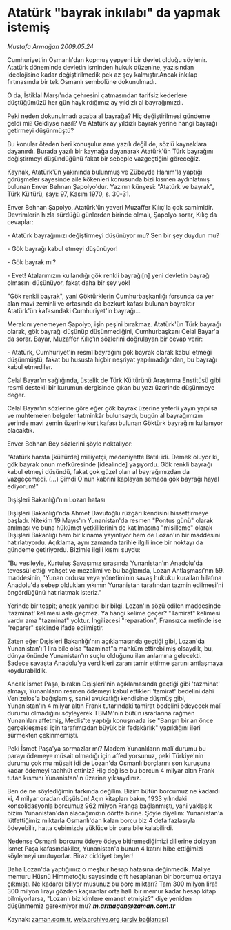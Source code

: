 # Atatürk "bayrak inkılabı" da yapmak istemiş

*Mustafa Armağan 2009.05.24*

<tr><td class="metin" colspan="2" style="padding-top: 20px; padding-left: 5px; padding-right: 10px;">Cumhuriyet'in Osmanlı'dan kopmuş yepyeni bir devlet olduğu söylenir. Atatürk döneminde devletin isminden hukuk düzenine, yazısından ideolojisine kadar değiştirilmedik pek az şey kalmıştır.Ancak inkılap fırtınasında bir tek Osmanlı sembolüne dokunulmadı.</td></tr><tr><td class="metin" colspan="2" style="padding-top: 20px; padding-left: 5px; padding-right: 10px;"><p>O da, İstiklal Marşı'nda çehresini çatmasından tarifsiz kederlere düştüğümüzü her gün haykırdığımız ay yıldızlı al bayrağımızdı.
<p>Peki neden dokunulmadı acaba al bayrağa? Hiç değiştirilmesi gündeme geldi mi? Geldiyse nasıl? Ve Atatürk ay yıldızlı bayrak yerine hangi bayrağı getirmeyi düşünmüştü?
<p>Bu konular öteden beri konuşulur ama yazılı değil de, sözlü kaynaklara dayanırdı. Burada yazılı bir kaynağa dayanarak Atatürk'ün Türk bayrağını değiştirmeyi düşündüğünü fakat bir sebeple vazgeçtiğini göreceğiz.
<p>Kaynak, Atatürk'ün yakınında bulunmuş ve Zübeyde Hanım'la yaptığı görüşmeler sayesinde aile kökenleri konusunda bizi kısmen aydınlatmış bulunan Enver Behnan Şapolyo'dur. Yazının künyesi: "Atatürk ve bayrak", Türk Kültürü, sayı: 97, Kasım 1970, s. 30-31.
<p>Enver Behnan Şapolyo, Atatürk'ün yaveri Muzaffer Kılıç'la çok samimidir. Devrimlerin hızla sürdüğü günlerden birinde olmalı, Şapolyo sorar, Kılıç da cevaplar:
<p>- Atatürk bayrağımızı değiştirmeyi düşünüyor mu? Sen bir şey duydun mu?
<p>- Gök bayrağı kabul etmeyi düşünüyor!
<p>- Gök bayrak mı?
<p>- Evet! Atalarımızın kullandığı gök renkli bayrağı[n] yeni devletin bayrağı olmasını düşünüyor, fakat daha bir şey yok!
<p>"Gök renkli bayrak", yani Göktürklerin Cumhurbaşkanlığı forsunda da yer alan mavi zeminli ve ortasında da bozkurt kafası bulunan bayraktır Atatürk'ün kafasındaki Cumhuriyet'in bayrağı...
<p>Merakını yenemeyen Şapolyo, işin peşini bırakmaz. Atatürk'ün Türk bayrağı olarak, gök bayrağı düşünüp düşünmediğini, Cumhurbaşkanı Celal Bayar'a da sorar. Bayar, Muzaffer Kılıç'ın sözlerini doğrulayan bir cevap verir:
<p>- Atatürk, Cumhuriyet'in resmî bayrağını gök bayrak olarak kabul etmeği düşünmüştü, fakat bu hususta hiçbir neşriyat yapılmadığından, bu bayrağı kabul etmediler.
<p>Celal Bayar'ın sağlığında, üstelik de Türk Kültürünü Araştırma Enstitüsü gibi resmî destekli bir kurumun dergisinde çıkan bu yazı üzerinde düşünmeye değer.
<p>Celal Bayar'ın sözlerine göre eğer gök bayrak üzerine yeterli yayın yapılsa ve muhtemelen belgeler tatminkâr bulunsaydı, bugün al bayrağımızın yerinde mavi zemin üzerine kurt kafası bulunan Göktürk bayrağını kullanıyor olacaktık. 
<p>Enver Behnan Bey sözlerini şöyle noktalıyor:
<p>"Atatürk harsta [kültürde] milliyetçi, medeniyette Batılı idi. Demek oluyor ki, gök bayrak onun mefkûresinde [idealinde] yaşıyordu. Gök renkli bayrağı kabul etmeyi düşündü, fakat çok güzel olan al bayrağımızdan da vazgeçemedi. (...) Şimdi O'nun kabrini kaplayan semada gök bayrağı hayal ediyorum!"
<p>Dışişleri Bakanlığı'nın Lozan hatası
<p>Dışişleri Bakanlığı'nda Ahmet Davutoğlu rüzgârı kendisini hissettirmeye başladı. Nitekim 19 Mayıs'ın Yunanistan'da resmen "Pontus günü" olarak anılması ve buna hükümet yetkililerinin de katılmasına "misilleme" olarak Dışişleri Bakanlığı hem bir kınama yayınlıyor hem de Lozan'ın bir maddesini hatırlatıyordu. Açıklama, aynı zamanda tarihle ilgili ince bir noktayı da gündeme getiriyordu. Bizimle ilgili kısmı şuydu:
<p>"Bu vesileyle, Kurtuluş Savaşımız sırasında Yunanistan'ın Anadolu'da tevessül ettiği vahşet ve mezalimi ve bu bağlamda, Lozan Antlaşması'nın 59. maddesinin, 'Yunan ordusu veya yönetiminin savaş hukuku kuralları hilafına Anadolu'da sebep oldukları yıkımın Yunanistan tarafından tazmin edilmesi'ni öngördüğünü hatırlatmak isteriz."
<p>Yerinde bir tespit; ancak yanıltıcı bir bilgi. Lozan'ın sözü edilen maddesinde 'tazminat' kelimesi asla geçmez. Ya hangi kelime geçer? "Tamirat" kelimesi vardır ama "tazminat" yoktur. İngilizcesi "reparation", Fransızca metinde ise "reparer" şeklinde ifade edilmiştir.
<p>Zaten eğer Dışişleri Bakanlığı'nın açıklamasında geçtiği gibi, Lozan'da Yunanistan'ı 1 lira bile olsa "tazminat"a mahkûm ettirebilmiş olsaydık, bu, dünya önünde Yunanistan'ın suçlu olduğunu ilan anlamına gelecekti. Sadece savaşta Anadolu'ya verdikleri zararı tamir ettirme şartını antlaşmaya koydurabildik.
<p>Ancak İsmet Paşa, bırakın Dışişleri'nin açıklamasında geçtiği gibi 'tazminat' almayı, Yunanlıların resmen ödemeyi kabul ettikleri 'tamirat' bedelini dahi Venizelos'a bağışlamış, sanki avukatlığı kendisine düşmüş gibi, Yunanistan'ın 4 milyar altın Frank tutarındaki tamirat bedelini ödeyecek malî durumu olmadığını söyleyerek TBMM'nin bütün ısrarlarına rağmen Yunanlıları affetmiş, Meclis'te yaptığı konuşmada ise "Barışın bir an önce gerçekleşmesi için tarafımızdan büyük bir fedakârlık" yapıldığını ileri sürmekten çekinmemişti.
<p>Peki İsmet Paşa'ya sormazlar mı? Madem Yunanlıların malî durumu bu parayı ödemeye müsait olmadığı için affediyorsunuz, peki Türkiye'nin durumu çok mu müsait idi de Lozan'da Osmanlı borçlarını son kuruşuna kadar ödemeyi taahhüt ettiniz? Hiç değilse bu borcun 4 milyar altın Frank tutan kısmını Yunanistan'ın üzerine yıksaydınız.
<p>Ben de ne söylediğimin farkında değilim. Bizim bütün borcumuz ne kadardı ki, 4 milyar oradan düşülsün! Açın kitapları bakın, 1933 yılındaki konsolidasyonla borcumuz 962 milyon Franga bağlanmıştı, yani yaklaşık bizim Yunanistan'dan alacağımızın dörtte birine. Şöyle diyelim: Yunanistan'a lütfettiğimiz miktarla Osmanlı'dan kalan borcu biz 4 defa fazlasıyla ödeyebilir, hatta cebimizde yüklüce bir para bile kalabilirdi.
<p>Nedense Osmanlı borcunu ödeye ödeye bitiremediğimizi dillerine dolayan İsmet Paşa kafasındakiler, Yunanistan'a bunun 4 katını hibe ettiğimizi söylemeyi unutuyorlar. Biraz ciddiyet beyler!
<p>Daha Lozan'da yaptığımız o meşhur hesap hatasına değinmedik. Maliye memuru Hüsnü Himmetoğlu sayesinde çift hesaplanan bir borcumuz ortaya çıkmıştı. Ne kadardı biliyor musunuz bu borç miktarı? Tam 300 milyon lira! 300 milyon lirayı gözden kaçıranlar orta halli bir memur kadar hesap kitap bilmiyorlarsa, "Lozan'ı biz kimlere emanet etmişiz?" diye yeniden düşünmemiz gerekmiyor mu? <i><b>m.armagan@zaman.com.tr</b></i><br/></p></p></p></p></p></p></p></p></p></p></p></p></p></p></p></p></p></p></p></p></p></p></p></p></p></p></td></tr>

Kaynak: [zaman.com.tr](http://zaman.com.tr/yazar.do?yazino=850909), [web.archive.org (arşiv bağlantısı)](http://web.archive.org/web/20090528132845/http://www.zaman.com.tr:80/yazar.do?yazino=850909)
